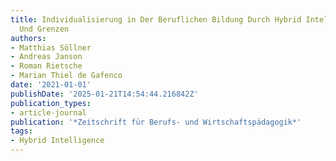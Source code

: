 ```yaml
---
title: Individualisierung in Der Beruflichen Bildung Durch Hybrid Intelligence. Potentiale
  Und Grenzen
authors:
- Matthias Söllner
- Andreas Janson
- Roman Rietsche
- Marian Thiel de Gafenco
date: '2021-01-01'
publishDate: '2025-01-21T14:54:44.216842Z'
publication_types:
- article-journal
publication: '*Zeitschrift für Berufs- und Wirtschaftspädagogik*'
tags:
- Hybrid Intelligence
---
```


